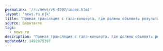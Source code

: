```yaml
---
permalink: '/ru/news/vk-4097/index.html'
layout: 'news.ru.njk'
title: 'Прямая трансляция с гала-концерта, где должны объявить результаты Весны.…'
source: ВКонтакте
tags:
  - news_ru
description: 'Прямая трансляция с гала-концерта, где должны объявить результаты Весны.…'
updatedAt: 1492875387
---
```

